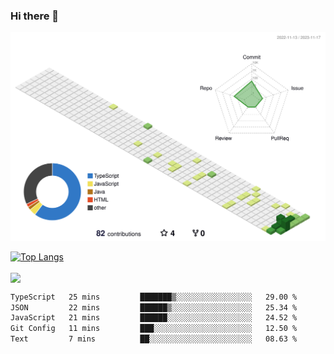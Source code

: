 ### Hi there 👋

![](./profile-3d-contrib/profile-green-animate.svg)

 

[![Top Langs](https://github-readme-stats.vercel.app/api/top-langs/?username=RunnningDogg)](https://github.com/anuraghazra/github-readme-stats)

<a href="https://github.com/anuraghazra/github-readme-stats">
  <img align="center" src="https://github-readme-stats.vercel.app/api?username=RunnningDogg&count_private=true" />
</a>

 

<!--START_SECTION:waka-->

```txt
TypeScript   25 mins         ███████▒░░░░░░░░░░░░░░░░░   29.00 %
JSON         22 mins         ██████▒░░░░░░░░░░░░░░░░░░   25.34 %
JavaScript   21 mins         ██████░░░░░░░░░░░░░░░░░░░   24.52 %
Git Config   11 mins         ███░░░░░░░░░░░░░░░░░░░░░░   12.50 %
Text         7 mins          ██░░░░░░░░░░░░░░░░░░░░░░░   08.63 %
```

<!--END_SECTION:waka-->
